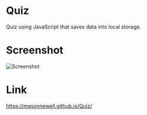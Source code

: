 # Quiz

Quiz using JavaScript that saves data into local storage.

# Screenshot

![Screenshot](./images/sub_ss.jpg)

# Link

https://masonnewell.github.io/Quiz/
